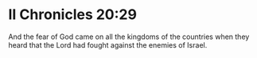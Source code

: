# II Chronicles 20:29

And the fear of God came on all the kingdoms of the countries when they heard that the Lord had fought against the enemies of Israel.
